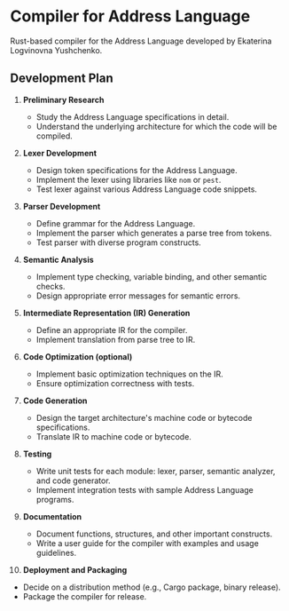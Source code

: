 # Compiler for Address Language
Rust-based compiler for the Address Language developed by Ekaterina Logvinovna Yushchenko.

## Development Plan

1. **Preliminary Research**
   - Study the Address Language specifications in detail.
   - Understand the underlying architecture for which the code will be compiled.

2. **Lexer Development**
   - Design token specifications for the Address Language.
   - Implement the lexer using libraries like `nom` or `pest`.
   - Test lexer against various Address Language code snippets.

3. **Parser Development**
   - Define grammar for the Address Language.
   - Implement the parser which generates a parse tree from tokens.
   - Test parser with diverse program constructs.

4. **Semantic Analysis**
   - Implement type checking, variable binding, and other semantic checks.
   - Design appropriate error messages for semantic errors.

5. **Intermediate Representation (IR) Generation**
   - Define an appropriate IR for the compiler.
   - Implement translation from parse tree to IR.

6. **Code Optimization (optional)**
   - Implement basic optimization techniques on the IR.
   - Ensure optimization correctness with tests.

7. **Code Generation**
   - Design the target architecture's machine code or bytecode specifications.
   - Translate IR to machine code or bytecode.
   
8. **Testing**
   - Write unit tests for each module: lexer, parser, semantic analyzer, and code generator.
   - Implement integration tests with sample Address Language programs.

9. **Documentation**
   - Document functions, structures, and other important constructs.
   - Write a user guide for the compiler with examples and usage guidelines.

10. **Deployment and Packaging**
   - Decide on a distribution method (e.g., Cargo package, binary release).
   - Package the compiler for release.


